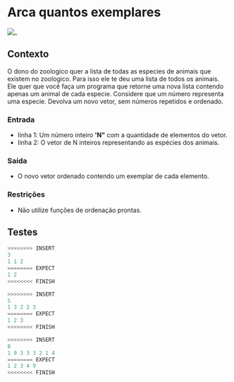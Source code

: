 # Arca quantos exemplares

![_](cover.jpg)

## Contexto

O dono do zoologico quer a lista de todas as especies de animais  que existem no zoologico. Para isso ele te deu uma lista de todos  os animais. Ele quer que você faça um programa que retorne uma  nova lista contendo apenas um animal de cada especie. Considere que um número representa uma especie. Devolva um novo vetor, sem números repetidos e ordenado.

### Entrada

- linha 1: Um número inteiro **'N"** com a quantidade de elementos do vetor.
- linha 2: O vetor de N inteiros representando as espécies dos animais.

### Saída

- O novo vetor ordenado contendo um exemplar de cada elemento.

### Restrições

- Não utilize funções de ordenação prontas.

## Testes

```py
>>>>>>>> INSERT
3
1 1 2
======== EXPECT
1 2
<<<<<<<< FINISH
```

```py
>>>>>>>> INSERT
5
1 3 2 2 3
======== EXPECT
1 2 3
<<<<<<<< FINISH
```

```py
>>>>>>>> INSERT
8
1 9 3 3 3 2 1 4
======== EXPECT
1 2 3 4 9
<<<<<<<< FINISH
```

